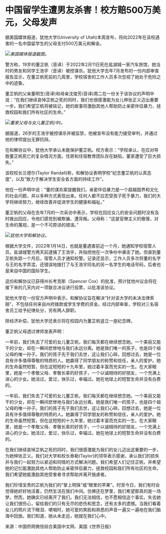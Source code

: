 # 中国留学生遭男友杀害！校方赔500万美元，父母发声

据美国媒体报道，犹他大学(University of Utah)本周宣布，将向2022年在该校遇害的一名中国留学生的父母支付500万美元和解金。

![](https://inews.gtimg.com/om_bt/OFQFI0XusaUbemOEZ4g6nBB1WlceNqMQAaRGzh9b5mCrMAA/1000)_美国媒体报道截图。_

警方称，19岁的董芷帆（音译）于2022年2月11日死在盐湖城一家汽车旅馆，她当时的男友和同学王浩宇（音译）被控谋杀。犹他大学去年7月发布的一份内部审查报告显示，在董芷帆死前的几周里，学校宿舍的工作人员多次忽视了她处于危险之中的迹象。

董芷帆的父亲董明生(音译)和母亲沈俊芳(音译)周二在一份关于该协议的声明中说：“在我们继续哀悼芷帆之死的同时，我们也很感激能为女儿伸张正义迈出重要一步。我们希望芷帆将被铭记，她的故事将激励其他人帮助防止亲密伴侣暴力，拯救校园和我们所有社区的生命。”

![](https://inews.gtimg.com/om_bt/O-biHFbKvdM7DAUviebM4wL07xgeKJv07cBTfMgz0k7EUAA/1000)_董家父母与女儿董芷帆(中)。_

据报道，26岁的王浩宇被控谋杀并被监禁，他被宣布没有能力接受审判，并通过他的律师提出无罪抗辩。

在和解协议中，犹他大学承认未能保护董芷帆。校方表示：“学校承认，在应对导致董芷帆死亡的复杂情况方面，住房和住宿教育团队存在缺陷，董家遭受了巨大损失。”

该校校长兰德尔(Taylor Randall)称，和解协议表明学校“纪念董芷帆的认真态度”，以及“致力于解决学生安全各方面的持续工作”。

他在一份声明中说：“董的谋杀案提醒我们，亲密伴侣暴力是一个超越国界和文化的社会问题，并以多种方式表现出来。任何人都不应忍受孩子死于暴力，我们的大学将继续努力，继续改善并促进学生的健康和福祉。”

董芷帆的父母在去年7月的一次采访中表示，学校在回应女儿的安全问题时没有及时做出回应，令他们感觉到被欺骗、遭背叛。父母称：“这是官僚主义的傲慢，对生命的蔑视，是一个不可原谅的错误。”

![](https://inews.gtimg.com/om_bt/O1IQOU8nnje_S2LiWoCfslGy68pGr1hI0FCXh1O2Ar81sAA/1000)_犹他大学和解协议。_

根据大学文件，2022年1月14日，也就是董遇害前近一个月，她通知学校宿管人员，盐湖城警方两天前逮捕了王浩宇，并指控他在一次争吵中袭击了她。但直到董芷帆失踪一个月后，宿管人员才通知校警。记录还显示，工作人员多次将董的名字与王的名字弄混，还错误地拨打了与王浩宇同名的另一名学生的电话号码，后者也是来自中国的国际学生。

这份和解协议已获得州长考克斯（Spencer Cox）的批准，预计犹他州议会将在接下来的几天内对一项联合决议进行投票，以批准该协议。

犹他大学在一份官方声明中表示，和解协议旨在解决“针对该大学的未决法律索赔”，不包括任何来自州府拨款或学生学费的资金。经过内部审查，学校对三名宿舍员工给予纪律处分，另有两人辞职。

除经济补偿，犹他大学还表示将在校园内为董芷帆竖立一座纪念碑。

董芷帆父母透过律师发表声明：

一年前，我们失去了可爱的女儿董芷帆，我们每天都在继续想念她。一个美丽又能干的少女，却在一瞬间悲惨地与我们永远分离。她是我们唯一的孩子，也是四个祖父母的唯一孙子。我们的孩子先于我们去世，这让我们心碎。回想过去，她是一位具有许多值得尊敬的特质的人。她赢得了同学朋友的称赞和信任，亲人的爱护。她的生命虽然短暂，但在这短短的十九年里，她过着丰富而充实的一生。在大家眼里，她是一个孝敬父母、孝敬长辈的好孩子，一个以诚相待的好朋友，一个充满上进心的少女。她活过，爱过，快乐过，幸福过。她在地球上的短暂生命并没有白费的。

一年前，我们失去了可爱的女儿董芷帆，我们每天都在继续想念她。一个美丽又能干的少女，却在一瞬间悲惨地与我们永远分离。她是我们唯一的孩子，也是四个祖父母的唯一孙子。我们的孩子先于我们去世，这让我们心碎。回想过去，她是一位具有许多值得尊敬的特质的人。她赢得了同学朋友的称赞和信任，亲人的爱护。她的生命虽然短暂，但在这短短的十九年里，她过着丰富而充实的一生。在大家眼里，她是一个孝敬父母、孝敬长辈的好孩子，一个以诚相待的好朋友，一个充满上进心的少女。她活过，爱过，快乐过，幸福过。她在地球上的短暂生命并没有白费的。

在我们继续哀悼芷帆之死的同时，我们很感激能为我们的女儿迈出这重要的一步，为她伸张正义。我们对大学和校长泰勒(Taylor)的领导表示感谢，承认我们的损失并与我们一起努力以紧迫和同情的方式解决问题。我们希望人们记住芷帆，并希望她的记忆能激励其他人帮助防止亲密伴侣暴力，拯救校园和我们所有社区的生命。我们希望她能激励其他受害者寻求帮助并离开施虐者。

我们珍惜宝贵的芷帆为我们的“掌上明珠”或“眼里的苹果”。时至今日，我们有时会觉得她好好地活着，仍然生活在我们中间。仿佛还在梦里，我们希望那真的是一场梦。然而，她确实已经离开了我们。我们无法相信，也不愿相信这个事实。失去她让我们很伤心，留给我们的只有无尽的悲伤和思念，还有太多的遗憾。当我们看着女儿的照片流下眼泪、哽咽时，她可爱的笑脸和熟悉的声音一遍又一遍地在我们脑海中回放。我们知道，她从未走远，她就在我们心中。

来源：中国侨网微信综合美国中文网、美国《世界日报》

